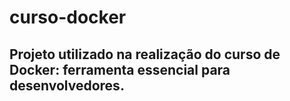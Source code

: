 # curso-docker

## Projeto utilizado na realização do curso de Docker: ferramenta essencial para desenvolvedores.

